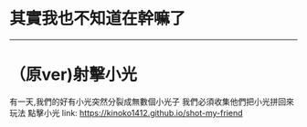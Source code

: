 # 其實我也不知道在幹嘛了
- - -
# （原ver)射擊小光
有一天,我們的好有小光突然分裂成無數個小光子
我們必須收集他們把小光拼回來
玩法
點擊小光
link: https://kinoko1412.github.io/shot-my-friend
